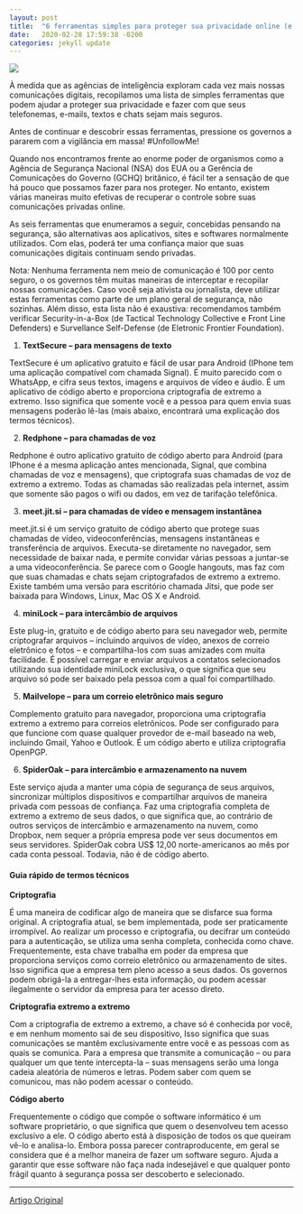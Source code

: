 ```yaml
---
layout: post
title:  "6 ferramentas simples para proteger sua privacidade online (e ajudar a combater a vigilância em massa)"
date:   2020-02-28 17:59:38 -0200
categories: jekyll update
---
```



![](https://anistia.org.br/wp-content/uploads/2015/05/211127_Stock_image_-_Mobile_phone_in_street.jpg)


À medida que as agências de inteligência exploram cada vez mais nossas comunicações digitais, recopilamos uma lista de simples ferramentas que podem ajudar a proteger sua privacidade e fazer com que seus telefonemas, e-mails, textos e chats sejam mais seguros.

Antes de continuar e descobrir essas ferramentas, pressione os governos a pararem com a vigilância em massa! #UnfollowMe!

Quando nos encontramos frente ao enorme poder de organismos como a Agência de Segurança Nacional (NSA) dos EUA ou a Gerência de Comunicações do Governo (GCHQ) britânico, é fácil ter a sensação de que há pouco que possamos fazer para nos proteger. No entanto, existem várias maneiras muito efetivas de recuperar o controle sobre suas comunicações privadas online.

As seis ferramentas que enumeramos a seguir, concebidas pensando na segurança, são alternativas aos aplicativos, sites e softwares normalmente utilizados. Com elas, poderá ter uma confiança maior que suas comunicações digitais continuam sendo privadas.

Nota: Nenhuma ferramenta nem meio de comunicação é 100 por cento seguro, o os governos têm muitas maneiras de interceptar e recopilar nossas comunicações. Caso você seja ativista ou jornalista, deve utilizar estas ferramentas como parte de um plano geral de segurança, não sozinhas. Além disso, esta lista não é exaustiva: recomendamos também verificar Security-in-a-Box (de Tactical Technology Collective e Front Line Defenders) e Survellance Self-Defense (de Eletronic Frontier Foundation).

1. **TextSecure – para mensagens de texto**

TextSecure é um aplicativo gratuito e fácil de usar para Android (IPhone tem uma aplicação compatível com chamada Signal). É muito parecido com o WhatsApp, e cifra seus textos, imagens e arquivos de vídeo e áudio. É um aplicativo de código aberto e proporciona criptografia de extremo a extremo. Isso significa que somente você e a pessoa para quem envia suas mensagens poderão lê-las (mais abaixo, encontrará uma explicação dos termos técnicos).  

2. **Redphone – para chamadas de voz**

Redphone é outro aplicativo gratuito de código aberto para Android (para IPhone é a mesma aplicação antes mencionada, Signal, que combina chamadas de voz e mensagens), que criptografa suas chamadas de voz de extremo a extremo. Todas as chamadas são realizadas pela internet, assim que somente são pagos o wifi ou dados, em vez de tarifação telefônica.

3. **meet.jit.si – para chamadas de vídeo e mensagem instantânea**

meet.jit.si é um serviço gratuito de código aberto que protege suas chamadas de vídeo, videoconferências, mensagens instantâneas e transferência de arquivos. Executa-se diretamente no navegador, sem necessidade de baixar nada, e permite convidar várias pessoas a juntar-se a uma videoconferência. Se parece com o Google hangouts, mas faz com que suas chamadas e chats sejam criptografados de extremo a extremo. Existe também uma versão para escritório chamada Jitsi, que pode ser baixada para Windows, Linux, Mac OS X e Android.

4. **miniLock – para intercâmbio de arquivos**

Este plug-in, gratuito e de código aberto para seu navegador web, permite criptografar arquivos – incluindo arquivos de vídeo, anexos de correio eletrônico e fotos – e compartilha-los com suas amizades com muita facilidade. É possível carregar e enviar arquivos a contatos selecionados utilizando sua identidade miniLock exclusiva, o que significa que seu arquivo só pode ser baixado pela pessoa com a qual foi compartilhado.

5. **Mailvelope – para um correio eletrônico mais seguro**  

Complemento gratuito para navegador,  proporciona uma criptografia extremo a extremo para correios eletrônicos. Pode ser configurado para que funcione com quase qualquer provedor de e-mail baseado na web, incluindo Gmail, Yahoo e Outlook. É um código aberto e utiliza criptografia OpenPGP.

6. **SpiderOak – para intercâmbio e armazenamento na nuvem**

Este serviço ajuda a manter uma cópia de segurança de seus arquivos, sincronizar múltiplos dispositivos e compartilhar arquivos de maneira privada com pessoas de confiança. Faz uma criptografia completa de extremo a extremo de seus dados, o que significa que, ao contrário de outros serviços de intercâmbio e armazenamento na nuvem, como Dropbox, nem sequer a própria empresa pode ver seus documentos em seus servidores. SpiderOak cobra US$ 12,00  norte-americanos ao mês por cada conta pessoal. Todavia, não é de código aberto.

#### Guia rápido de termos técnicos

**Criptografia**

É uma maneira de codificar algo de maneira que se disfarce sua forma original. A criptografia atual, se bem implementada, pode ser praticamente irrompível. Ao realizar um processo e criptografia, ou decifrar um conteúdo para a autenticação, se utiliza uma senha completa, conhecida como chave. Frequentemente, esta chave trabalha em poder da empresa que proporciona serviços como correio eletrônico ou armazenamento de sites. Isso significa que a empresa tem pleno acesso a seus dados. Os governos podem obrigá-la a entregar-lhes esta informação, ou podem acessar ilegalmente o servidor da empresa para ter acesso direto.

**Criptografia extremo a extremo**

Com a criptografia de extremo a extremo, a chave só é conhecida por você, e em nenhum momento sai de seu dispositivo, Isso significa que suas comunicações se mantêm exclusivamente entre você e as pessoas com   as quais se comunica. Para a empresa que transmite a comunicação – ou para qualquer um que tente intercepta-la – suas mensagens serão uma longa cadeia aleatória de números e letras. Podem saber com quem se comunicou, mas não podem acessar o conteúdo.

**Código aberto**

Frequentemente o código que compõe o software informático é um software proprietário, o que significa que quem o desenvolveu tem acesso exclusivo a ele. O código aberto está à disposição de todos os que queiram vê-lo e analisa-lo. Embora possa parecer contraproducente, em geral se considera que é a melhor maneira de fazer um software seguro. Ajuda a garantir que esse software não faça nada indesejável e que qualquer ponto frágil quanto à segurança possa ser descoberto e selecionado.


---

[Artigo Original](https://anistia.org.br/6-ferramentas-simples-para-proteger-sua-privacidade-online-e-ajudar-combater-vigilancia-em-massa/)




